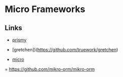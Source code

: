 # Micro Frameworks

## Links

- [prismy](https://github.com/prismyland/prismy)

- [gretchen])(https://github.com/truework/gretchen)

- [micro](https://github.com/vercel/micro)

= https://github.com/mikro-orm/mikro-orm
